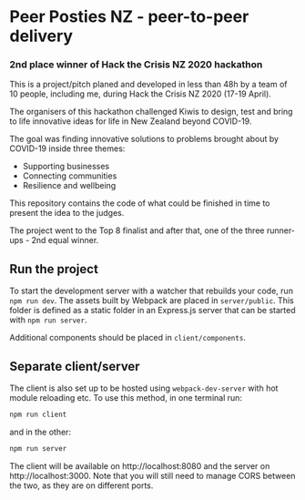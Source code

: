 # Peer Posties NZ - peer-to-peer delivery

### 2nd place winner of Hack the Crisis NZ 2020 hackathon

This is a project/pitch planed and developed in less than 48h by a team of 10 people, including me, during Hack the Crisis NZ 2020 (17-19 April).

The organisers of this hackathon challenged Kiwis to design, test and bring to life innovative ideas for life in New Zealand beyond COVID-19.

The goal was finding innovative solutions to problems brought about by COVID-19 inside three themes:

- Supporting businesses
- Connecting communities
- Resilience and wellbeing

This repository contains the code of what could be finished in time to present the idea to the judges.

The project went to the Top 8 finalist and after that, one of the three runner-ups - 2nd equal winner.


## Run the project
To start the development server with a watcher that rebuilds your code, run `npm run dev`. The assets built by Webpack are placed in `server/public`. This folder is defined as a static folder in an Express.js server that can be started with `npm run server`.

Additional components should be placed in `client/components`.

## Separate client/server

The client is also set up to be hosted using `webpack-dev-server` with hot module reloading etc. To use this method, in one terminal run:
```sh
npm run client
```
and in the other:
```sh
npm run server
```
The client will be available on http://localhost:8080 and the server on http://localhost:3000. Note that you will still need to manage CORS between the two, as they are on different ports.

